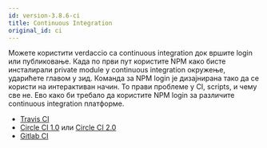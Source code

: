 ```yaml
---
id: version-3.8.6-ci
title: Continuous Integration
original_id: ci
---
```

Можете користити verdaccio са continuous integration док вршите login или публиковање. Када по први пут користите NPM како бисте инсталирали private module у continuous integration окружење, ударићете главом у зид. Команда за NPM login је дизајнирана тако да се користи на интерактиван начин. То прави проблеме у CI, scripts, и чему све не. Ево како би требало да користите NPM login за различите continuous integration платформе.

- [Travis CI](https://remysharp.com/2015/10/26/using-travis-with-private-npm-deps)
- [Circle CI 1.0](https://circleci.com/docs/1.0/npm-login/) или [Circle CI 2.0](https://circleci.com/docs/2.0/deployment-integrations/#npm)
- [Gitlab CI](https://www.exclamationlabs.com/blog/continuous-deployment-to-npm-using-gitlab-ci/)